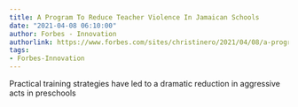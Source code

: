 ```yaml
---
title: A Program To Reduce Teacher Violence In Jamaican Schools
date: "2021-04-08 06:10:00"
author: Forbes - Innovation
authorlink: https://www.forbes.com/sites/christinero/2021/04/08/a-program-to-reduce-teacher-violence-in-jamaican-schools/
tags:
- Forbes-Innovation
---
```

Practical training strategies have led to a dramatic reduction in aggressive acts in preschools